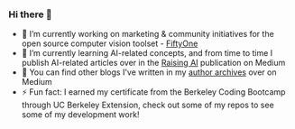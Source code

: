 ### Hi there 👋

- 🔭 I’m currently working on marketing & community initiatives for the open source computer vision toolset - [FiftyOne](https://github.com/voxel51/fiftyone)
- 🌱 I’m currently learning AI-related concepts, and from time to time I publish AI-related articles over in the [Raising AI](https://medium.com/raising-ai) publication on Medium
- 📖 You can find other blogs I've written in my [author archives](https://michelle-96669.medium.com/) over on Medium
- ⚡ Fun fact: I earned my certificate from the Berkeley Coding Bootcamp through UC Berkeley Extension, check out some of my repos to see some of my development work!

